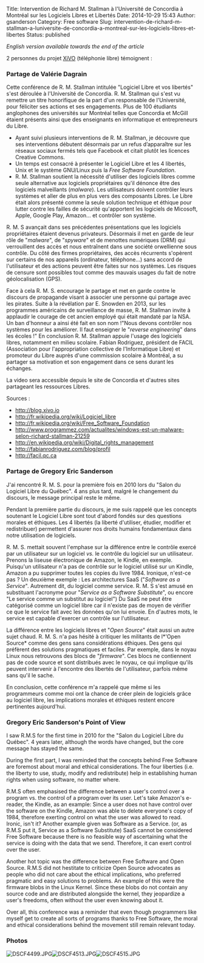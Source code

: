 Title: Intervention de Richard M. Stallman à l'Université de Concordia à Montréal sur les Logiciels Libres et Libertés
Date: 2014-10-29 15:43
Author: gsanderson
Category: Free software
Slug: intervention-de-richard-m-stallman-a-luniversite-de-concordia-a-montreal-sur-les-logiciels-libres-et-libertes
Status: published

*English version available towards the end of the article*

2 personnes du projet [XiVO](http://documentation.xivo.io "XiVO")
(téléphonie libre) témoignent :

### Partage de Valérie Dagrain

Cette conférence de R. M. Stallman intitulée "Logiciel Libre et vos
libertés" s'est déroulée à l'Université de Concordia. R. M. Stallman qui
s'est vu remettre un titre honorifique de la part d'un responsable de
l'Université, pour féliciter ses actions et ses engagements. Plus de 100
étudiants anglophones des universités sur Montréal telles que Concordia
et McGill étaient présents ainsi que des enseignants en informatique et
entrepreneurs du Libre.

-   Ayant suivi plusieurs interventions de R. M. Stallman, je découvre
    que ses interventions débutent désormais par un refus d’apparaître
    sur les réseaux sociaux fermés tels que Facebook et citait plutôt
    les licences Creative Commons.
-   Un temps est consacré à présenter le Logiciel Libre et les 4
    libertés, Unix et le système GNU/Linux puis la *Free Software
    Foundation*.
-   R. M. Stallman soutient la nécessité d'utiliser des logiciels libres
    comme seule alternative aux logiciels propriétaires qu'il dénonce
    être des logiciels malveillants (*malware*). Les utilisateurs
    doivent contrôler leurs systèmes et aller de plus en plus vers des
    composants Libres. Le Libre était alors présenté comme la seule
    solution technique et éthique pour lutter contre les failles de
    sécurité qu'apportent les logiciels de Micosoft, Apple, Google
    Play, Amazon... et contrôler son système.

R. M. S avançait dans ses précédentes présentations que les logiciels
propriétaires étaient devenus privateurs. Désormais il met en garde de
leur rôle de "*malware*", de "*spyware*" et de menottes numériques (DRM)
qui verrouillent des accès et nous entraînent dans une société
orwellienne sous contrôle. Du côté des firmes propriétaires, des accès
récurrents s'opèrent sur certains de nos appareils (ordinateur,
téléphone...) sans accord de l'utilisateur et des actions peuvent être
faites sur nos systèmes. Les risques de censure sont possibles tout
comme des mauvais usages du fait de notre géolocalisation (GPS).

Face à cela R. M. S. encourage le partage et met en garde contre le
discours de propagande visant à associer une personne qui partage avec
les pirates. Suite à la révélation par E. Snowden en 2013, sur les
programmes américains de surveillance de masse, R. M. Stallman invite à
applaudir le courage de cet ancien employé qui était mandaté par la NSA.
Un ban d'honneur a ainsi été fait en son nom !"Nous devons contrôler nos
systèmes pour les améliorer. Il faut enseigner le "*reverse
engineering*" dans les écoles !" En conclusion R. M. Stallman appuie
l'usage des logiciels libres, notamment en milieu scolaire. Fabian
Rodriguez, président de FACIL (Association pour l'appropriation
collective de l'Informatique Libre) et promoteur du Libre auprès d'une
commission scolaire à Montréal, a su partager sa motivation et son
engagement dans ce sens durant les échanges.

La video sera accessible depuis le site de Concordia et d'autres sites
partageant les ressources Libres.

Sources :

-   <http://blog.xivo.io>
-   <http://fr.wikipedia.org/wiki/Logiciel_libre>
-   <http://fr.wikipedia.org/wiki/Free_Software_Foundation>
-   <http://www.programmez.com/actualites/windows-est-un-malware-selon-richard-stallman-21259>
-   <http://en.wikipedia.org/wiki/Digital_rights_management>
-   <http://fabianrodriguez.com/blog/profil>
-   <http://facil.qc.ca>

### Partage de Gregory Eric Sanderson

J'ai rencontré R. M. S. pour la première fois en 2010 lors du "Salon du
Logiciel Libre du Québec". 4 ans plus tard, malgré le changement du
discours, le message principal reste le même.

Pendant la première partie du discours, je me suis rappelé que les
concepts soutenant le Logiciel Libre sont tout d'abord fondés sur des
questions morales et éthiques. Les 4 libertés (la liberté d'utiliser,
étudier, modifier et redistribuer) permettent d'assurer nos droits
humains fondamentaux dans notre utilisation de logiciels.

R. M. S. mettait souvent l'emphase sur la différence entre le contrôle
exercé par un utilisateur sur un logiciel *vs.* le contrôle du logiciel
sur un utilisateur. Prenons la liseuse électronique de Amazon, le
Kindle, en exemple. Puisqu'un utilisateur n'a pas de contrôle sur le
logiciel utilisé sur un Kindle, Amazon a pu supprimer toutes les copies
du livre 1984. Ironique, n'est-ce pas ? Un deuxième exemple : Les
architectures SaaS ("*Software as a Service*". Autrement dit, du
logiciel comme service. R. M. S s'est amusé en substituant l'acronyme
pour "*Service as a Software Substitute*", ou encore "Le service comme
un substitut au logiciel") Du SaaS ne peut être catégorisé comme un
logiciel libre car il n'existe pas de moyen de vérifier ce que le
service fait avec les données qu'on lui envoie. En d'autres mots, le
service est capable d'exercer un contrôle sur l'utilisateur.

La différence entre les logiciels libres et "*Open Source*" était aussi
un autre sujet chaud. R. M. S. n'a pas hésité à critiquer les militants
de l*'Open Source* comme des gens sans considérations éthiques. Des gens
qui préfèrent des solutions pragmatiques et faciles. Par exemple, dans
le noyau Linux nous retrouvons des blocs de "*firmware*". Ces blocs ne
contiennent pas de code source et sont distribués avec le noyau, ce qui
implique qu'ils peuvent intervenir à l'encontre des libertés de
l'utilisateur, parfois même sans qu'il le sache.

En conclusion, cette conférence m'a rappelé que même si les programmeurs
comme moi ont la chance de créer plein de logiciels grâce au logiciel
libre, les implications morales et éthiques restent encore pertinentes
aujourd'hui.

### Gregory Eric Sanderson's Point of View

I saw R.M.S for the first time in 2010 for the "Salon du Logiciel Libre
du Québec". 4 years later, although the words have changed, but the core
message has stayed the same.

During the first part, I was reminded that the concepts behind Free
Software are foremost about moral and ethical considerations. The four
liberties (i.e. the liberty to use, study, modify and redistribute) help
in establishing human rights when using software, no matter where.

R.M.S often emphasised the difference between a user's control over a
program vs. the control of a program over its user. Let's take Amazon's
e-reader, the Kindle, as an example: Since a user does not have control
over the software on the Kindle, Amazon was able to delete everyone's
copy of 1984, therefore exerting control on what the user was allowed to
read. Ironic, isn't it? Another example given was Software as a Service.
(or, as R.M.S put it, Service as a Software Substitute) SaaS cannot be
considered Free Software because there is no feasible way of
ascertaining what the service is doing with the data that we send.
Therefore, it can exert control over the user.

Another hot topic was the difference between Free Software and Open
Source. R.M.S did not hestitate to criticize Open Source advocates as
people who did not care about the ethical implications, who preferred
pragmatic and easy solutions to problems. An example of this were the
firmware blobs in the Linux Kernel. Since these blobs do not contain any
source code and are distributed alongside the kernel, they jeopardize a
user's freedoms, often without the user even knowing about it.

Over all, this conference was a reminder that even though programmers
like myself get to create all sorts of programs thanks to Free Software,
the moral and ethical considerations behind the movement still remain
relevant today.

### Photos

![DSCF4499.JPG](/images/blog/rms/DSCF4499.JPG "DSCF4499.JPG, Oct 2014")![DSCF4513.JPG](/images/blog/rms/DSCF4513.JPG "DSCF4513.JPG, Oct 2014")![DSCF4515.JPG](/images/blog/rms/DSCF4515.JPG "DSCF4515.JPG, Oct 2014")

</p>

